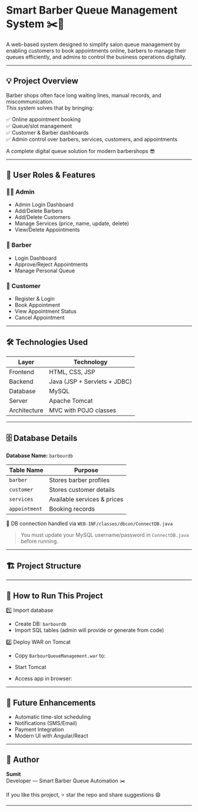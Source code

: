 # Smart Barber Queue Management System ✂️🚀

A web-based system designed to simplify salon queue management by enabling customers to book appointments online, barbers to manage their queues efficiently, and admins to control the business operations digitally.

---

## 💡 Project Overview

Barber shops often face long waiting lines, manual records, and miscommunication.  
This system solves that by bringing:

✅ Online appointment booking  
✅ Queue/slot management  
✅ Customer & Barber dashboards  
✅ Admin control over barbers, services, customers, and appointments  

A complete digital queue solution for modern barbershops 😎

---

## 👥 User Roles & Features

### 🧑‍💼 Admin
- Admin Login Dashboard
- Add/Delete Barbers
- Add/Delete Customers
- Manage Services (price, name, update, delete)
- View/Delete Appointments

### 💈 Barber
- Login Dashboard
- Approve/Reject Appointments
- Manage Personal Queue

### 🧑 Customer
- Register & Login
- Book Appointment
- View Appointment Status
- Cancel Appointment

---

## 🛠️ Technologies Used

| Layer | Technology |
|------|------------|
| Frontend | HTML, CSS, JSP |
| Backend | Java (JSP + Servlets + JDBC) |
| Database | MySQL |
| Server | Apache Tomcat |
| Architecture | MVC with POJO classes |

---

## 🗄️ Database Details

**Database Name:** `barbourdb`

| Table Name | Purpose |
|-----------|---------|
| `barber` | Stores barber profiles |
| `customer` | Stores customer details |
| `services` | Available services & prices |
| `appointment` | Booking records |

📌 DB connection handled via `WEB-INF/classes/dbcon/ConnectDB.java`

> You must update your MySQL username/password in `ConnectDB.java` before running.

---

## 🏗️ Project Structure




---

## 🚀 How to Run This Project

1️⃣ Import database  
- Create DB: `barbourdb`
- Import SQL tables (admin will provide or generate from code)

2️⃣ Deploy WAR on Tomcat  
- Copy `BarbourQueueManagement.war` to:

- Start Tomcat
- Access app in browser:


---

## 📌 Future Enhancements
- Automatic time-slot scheduling
- Notifications (SMS/Email)
- Payment Integration
- Modern UI with Angular/React

---

## 👤 Author
**Sumit**  
Developer — Smart Barber Queue Automation ✂️

If you like this project, ⭐ star the repo and share suggestions 😄

---
